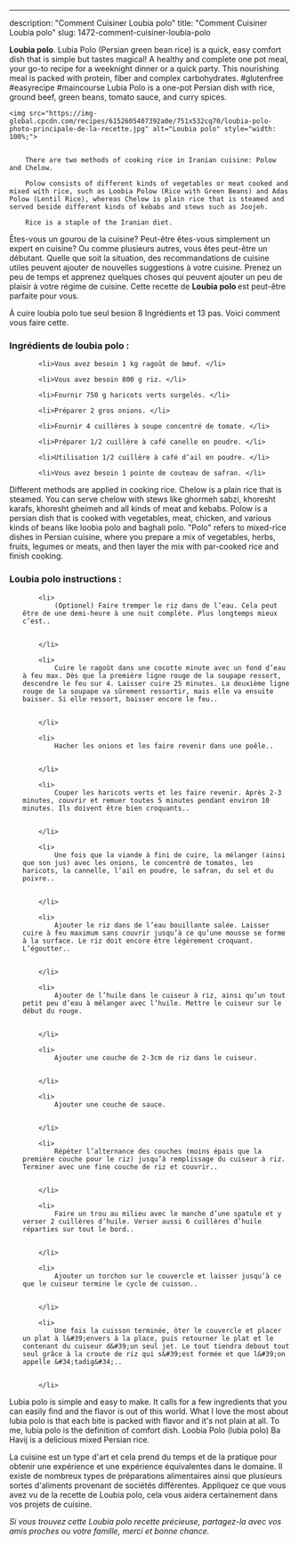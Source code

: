 ---
description: "Comment Cuisiner Loubia polo"
title: "Comment Cuisiner Loubia polo"
slug: 1472-comment-cuisiner-loubia-polo

<p>
	<strong>Loubia polo</strong>. 
	Lubia Polo (Persian green bean rice) is a quick, easy comfort dish that is simple but tastes magical! A healthy and complete one pot meal, your go-to recipe for a weeknight dinner or a quick party. This nourishing meal is packed with protein, fiber and complex carbohydrates. #glutenfree #easyrecipe #maincourse Lubia Polo is a one-pot Persian dish with rice, ground beef, green beans, tomato sauce, and curry spices.
</p>
<p>
	
	<img src="https://img-global.cpcdn.com/recipes/6152605407392a0e/751x532cq70/loubia-polo-photo-principale-de-la-recette.jpg" alt="Loubia polo" style="width: 100%;">
	
	
		There are two methods of cooking rice in Iranian cuisine: Polow and Chelow.
	
		Polow consists of different kinds of vegetables or meat cooked and mixed with rice, such as Loobia Polow (Rice with Green Beans) and Adas Polow (Lentil Rice), whereas Chelow is plain rice that is steamed and served beside different kinds of kebabs and stews such as Joojeh.
	
		Rice is a staple of the Iranian diet.
	
</p>

Êtes-vous un gourou de la cuisine? Peut-être êtes-vous simplement un expert en cuisine? Ou comme plusieurs autres, vous êtes peut-être un débutant. Quelle que soit la situation, des recommandations de cuisine utiles peuvent ajouter de nouvelles suggestions à votre cuisine. Prenez un peu de temps et apprenez quelques choses qui peuvent ajouter un peu de plaisir à votre régime de cuisine. Cette recette de <strong> Loubia polo </strong> est peut-être parfaite pour vous.

<!--inarticleads1-->

À cuire loubia polo tue seul besion 8 Ingrédients et 13 pas. Voici comment vous faire cette.

<h3>Ingrédients de loubia polo :</h3>

<ol>
	
		<li>Vous avez besoin 1 kg ragoût de bœuf. </li>
	
		<li>Vous avez besoin 800 g riz. </li>
	
		<li>Fournir 750 g haricots verts surgelés. </li>
	
		<li>Préparer 2 gros onions. </li>
	
		<li>Fournir 4 cuillères à soupe concentré de tomate. </li>
	
		<li>Préparer 1/2 cuillère à café canelle en poudre. </li>
	
		<li>Utilisation 1/2 cuillère à café d’ail en poudre. </li>
	
		<li>Vous avez besoin 1 pointe de couteau de safran. </li>
	
</ol>

Different methods are applied in cooking rice. Chelow is a plain rice that is steamed. You can serve chelow with stews like ghormeh sabzi, khoresht karafs, khoresht gheimeh and all kinds of meat and kebabs. Polow is a persian dish that is cooked with vegetables, meat, chicken, and various kinds of beans like loobia polo and baghali polo. &#34;Polo&#34; refers to mixed-rice dishes in Persian cuisine, where you prepare a mix of vegetables, herbs, fruits, legumes or meats, and then layer the mix with par-cooked rice and finish cooking. 

<!--inarticleads2-->

<h3>Loubia polo instructions :</h3>

<ol>
	
		<li>
			(Optionel) Faire tremper le riz dans de l’eau. Cela peut être de une demi-heure à une nuit complète. Plus longtemps mieux c’est..
			
			
		</li>
	
		<li>
			Cuire le ragoût dans une cocotte minute avec un fond d’eau à feu max. Dès que la première ligne rouge de la soupape ressort, descendre le feu sur 4. Laisser cuire 25 minutes. La deuxième ligne rouge de la soupape va sûrement ressortir, mais elle va ensuite baisser. Si elle ressort, baisser encore le feu..
			
			
		</li>
	
		<li>
			Hacher les onions et les faire revenir dans une poêle..
			
			
		</li>
	
		<li>
			Couper les haricots verts et les faire revenir. Après 2-3 minutes, couvrir et remuer toutes 5 minutes pendant environ 10 minutes. Ils doivent être bien croquants..
			
			
		</li>
	
		<li>
			Une fois que la viande à fini de cuire, la mélanger (ainsi que son jus) avec les onions, le concentré de tomates, les haricots, la cannelle, l’ail en poudre, le safran, du sel et du poivre..
			
			
		</li>
	
		<li>
			Ajouter le riz dans de l’eau bouillante salée. Laisser cuire à feu maximum sans couvrir jusqu’à ce qu’une mousse se forme à la surface. Le riz doit encore être légèrement croquant. L’égoutter..
			
			
		</li>
	
		<li>
			Ajouter de l’huile dans le cuiseur à riz, ainsi qu’un tout petit peu d’eau à mélanger avec l’huile. Mettre le cuiseur sur le début du rouge.
			
			
		</li>
	
		<li>
			Ajouter une couche de 2-3cm de riz dans le cuiseur.
			
			
		</li>
	
		<li>
			Ajouter une couche de sauce.
			
			
		</li>
	
		<li>
			Répéter l’alternance des couches (moins épais que la première couche pour le riz) jusqu’à remplissage du cuiseur à riz. Terminer avec une fine couche de riz et couvrir..
			
			
		</li>
	
		<li>
			Faire un trou au milieu avec le manche d’une spatule et y verser 2 cuillères d’huile. Verser aussi 6 cuillères d’huile réparties sur tout le bord..
			
			
		</li>
	
		<li>
			Ajouter un torchon sur le couvercle et laisser jusqu’à ce que le cuiseur termine le cycle de cuisson..
			
			
		</li>
	
		<li>
			Une fois la cuisson terminée, ôter le couvercle et placer un plat à l&#39;envers à la place, puis retourner le plat et le contenant du cuiseur d&#39;un seul jet. Le tout tiendra debout tout seul grâce à la croute de riz qui s&#39;est formée et que l&#39;on appelle &#34;tadig&#34;..
			
			
		</li>
	
</ol>

Lubia polo is simple and easy to make. It calls for a few ingredients that you can easily find and the flavor is out of this world. What I love the most about lubia polo is that each bite is packed with flavor and it&#39;s not plain at all. To me, lubia polo is the definition of comfort dish. Loobia Polo (lubia polo) Ba Havij is a delicious mixed Persian rice. 

<!--inarticleads1-->

<p>
La cuisine est un type d'art et cela prend du temps et de la pratique pour obtenir une expérience et une expérience équivalentes dans le domaine. Il existe de nombreux types de préparations alimentaires ainsi que plusieurs sortes d'aliments provenant de sociétés différentes. Appliquez ce que vous avez vu de la recette de Loubia polo, cela vous aidera certainement dans vos projets de cuisine.
</p>

<p>
<i>Si vous trouvez cette Loubia polo recette précieuse, partagez-la avec vos amis proches ou votre famille, merci et bonne chance.</i>
</p>
